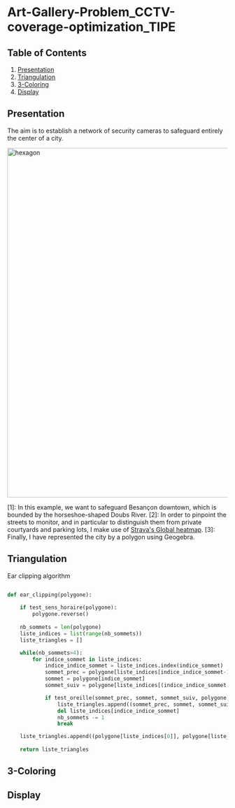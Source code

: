 # Art-Gallery-Problem_CCTV-coverage-optimization_TIPE

## Table of Contents
1. [Presentation](#presentation)
2. [Triangulation](#triangulation)
3. [3-Coloring](#3-coloring)
4. [Display](#display)

## Presentation
The aim is to establish a network of security cameras to safeguard entirely the center of a city. 

<img src="https://github.com/clementaudic/Art-Gallery-Problem_CCTV-coverage-optimization_TIPE/blob/main/besancon.png" alt="hexagon" width="800"/>

[1]: In this example, we want to safeguard Besançon downtown, which is bounded by the horseshoe-shaped Doubs River. [2]: In order to pinpoint the streets to monitor, and in particular to distinguish them from private courtyards and parking lots, I make use of [Strava's Global heatmap](https://www.strava.com/heatmap). [3]: Finally, I have represented the city by a polygon using Geogebra.

## Triangulation

Ear clipping algorithm
```python

def ear_clipping(polygone):
    
    if test_sens_horaire(polygone):
        polygone.reverse()
    
    nb_sommets = len(polygone)
    liste_indices = list(range(nb_sommets))
    liste_triangles = []

    while(nb_sommets>4):
        for indice_sommet in liste_indices:
            indice_indice_sommet = liste_indices.index(indice_sommet)
            sommet_prec = polygone[liste_indices[indice_indice_sommet-1]]
            sommet = polygone[indice_sommet]
            sommet_suiv = polygone[liste_indices[(indice_indice_sommet + 1) % nb_sommets]]

            if test_oreille(sommet_prec, sommet, sommet_suiv, polygone):
                liste_triangles.append((sommet_prec, sommet, sommet_suiv))
                del liste_indices[indice_indice_sommet]
                nb_sommets -= 1
                break

    liste_triangles.append((polygone[liste_indices[0]], polygone[liste_indices[1]], polygone[liste_indices[2]])) 
    
    return liste_triangles
```
## 3-Coloring
## Display
    

